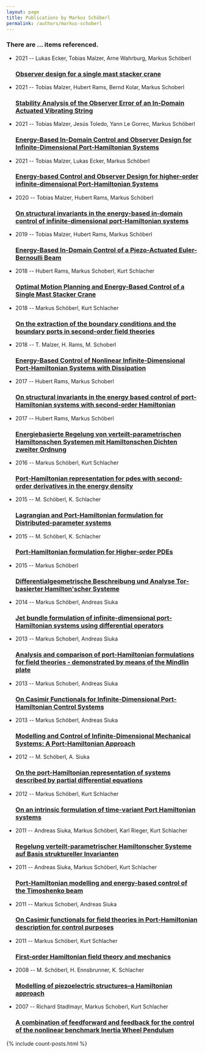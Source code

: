 ```yaml
---
layout: page
title: Publications by Markus Schöberl
permalink: /authors/markus-schoberl
---
```


<h3 id="number-posts">There are ... items referenced.</h3>
<ul class="post-list">
<li><span class='post-meta'>2021 -- Lukas Ecker, Tobias Malzer, Arne Wahrburg, Markus Schöberl</span><h3><a class='post-link' href="{{ site.baseurl }}/observer-design-for-a-single-mast-stacker-crane">Observer design for a single mast stacker crane</a></h3></li>
<li><span class='post-meta'>2021 -- Tobias Malzer, Hubert Rams, Bernd Kolar, Markus Schoberl</span><h3><a class='post-link' href="{{ site.baseurl }}/stability-analysis-of-the-observer-error-of-an-in-domain-actuated-vibrating-string">Stability Analysis of the Observer Error of an In-Domain Actuated Vibrating String</a></h3></li>
<li><span class='post-meta'>2021 -- Tobias Malzer, Jesús Toledo, Yann Le Gorrec, Markus Schöberl</span><h3><a class='post-link' href="{{ site.baseurl }}/energy-based-in-domain-control-and-observer-design-for-infinite-dimensional-port-hamiltonian-systems">Energy-Based In-Domain Control and Observer Design for Infinite-Dimensional Port-Hamiltonian Systems</a></h3></li>
<li><span class='post-meta'>2021 -- Tobias Malzer, Lukas Ecker, Markus Schöberl</span><h3><a class='post-link' href="{{ site.baseurl }}/energy-based-control-and-observer-design-for-higher-order-infinite-dimensional-port-hamiltonian-systems">Energy-based Control and Observer Design for higher-order infinite-dimensional Port-Hamiltonian Systems</a></h3></li>
<li><span class='post-meta'>2020 -- Tobias Malzer, Hubert Rams, Markus Schöberl</span><h3><a class='post-link' href="{{ site.baseurl }}/on-structural-invariants-in-the-energy-based-in-domain-control-of-infinite-dimensional-port-hamiltonian-systems">On structural invariants in the energy-based in-domain control of infinite-dimensional port-Hamiltonian systems</a></h3></li>
<li><span class='post-meta'>2019 -- Tobias Malzer, Hubert Rams, Markus Schöberl</span><h3><a class='post-link' href="{{ site.baseurl }}/energy-based-in-domain-control-of-a-piezo-actuated-euler-bernoulli-beam">Energy-Based In-Domain Control of a Piezo-Actuated Euler-Bernoulli Beam</a></h3></li>
<li><span class='post-meta'>2018 -- Hubert Rams, Markus Schoberl, Kurt Schlacher</span><h3><a class='post-link' href="{{ site.baseurl }}/optimal-motion-planning-and-energy-based-control-of-a-single-mast-stacker-crane">Optimal Motion Planning and Energy-Based Control of a Single Mast Stacker Crane</a></h3></li>
<li><span class='post-meta'>2018 -- Markus Schöberl, Kurt Schlacher</span><h3><a class='post-link' href="{{ site.baseurl }}/on-the-extraction-of-the-boundary-conditions-and-the-boundary-ports-in-second-order-field-theories">On the extraction of the boundary conditions and the boundary ports in second-order field theories</a></h3></li>
<li><span class='post-meta'>2018 -- T. Malzer, H. Rams, M. Schoberl</span><h3><a class='post-link' href="{{ site.baseurl }}/energy-based-control-of-nonlinear-infinite-dimensional-port-hamiltonian-systems-with-dissipation">Energy-Based Control of Nonlinear Infinite-Dimensional Port-Hamiltonian Systems with Dissipation</a></h3></li>
<li><span class='post-meta'>2017 -- Hubert Rams, Markus Schoberl</span><h3><a class='post-link' href="{{ site.baseurl }}/on-structural-invariants-in-the-energy-based-control-of-port-hamiltonian-systems-with-second-order-hamiltonian">On structural invariants in the energy based control of port-Hamiltonian systems with second-order Hamiltonian</a></h3></li>
<li><span class='post-meta'>2017 -- Hubert Rams, Markus Schöberl</span><h3><a class='post-link' href="{{ site.baseurl }}/energiebasierte-regelung-von-verteilt-parametrischen-hamiltonschen-systemen-mit-hamiltonschen-dichten-zweiter-ordnung">Energiebasierte Regelung von verteilt-parametrischen Hamiltonschen Systemen mit Hamiltonschen Dichten zweiter Ordnung</a></h3></li>
<li><span class='post-meta'>2016 -- Markus Schöberl, Kurt Schlacher</span><h3><a class='post-link' href="{{ site.baseurl }}/port-hamiltonian-representation-for-pdes-with-second-order-derivatives-in-the-energy-density">Port‐Hamiltonian representation for pdes with second‐order derivatives in the energy density</a></h3></li>
<li><span class='post-meta'>2015 -- M. Schöberl, K. Schlacher</span><h3><a class='post-link' href="{{ site.baseurl }}/lagrangian-and-port-hamiltonian-formulation-for-distributed-parameter-systems">Lagrangian and Port-Hamiltonian formulation for Distributed-parameter systems</a></h3></li>
<li><span class='post-meta'>2015 -- M. Schöberl, K. Schlacher</span><h3><a class='post-link' href="{{ site.baseurl }}/port-hamiltonian-formulation-for-higher-order-pdes">Port-Hamiltonian formulation for Higher-order PDEs</a></h3></li>
<li><span class='post-meta'>2015 -- Markus Schöberl</span><h3><a class='post-link' href="{{ site.baseurl }}/differentialgeometrische-beschreibung-und-analyse-tor-basierter-hamilton-scher-systeme">Differentialgeometrische Beschreibung und Analyse Tor-basierter Hamilton'scher Systeme</a></h3></li>
<li><span class='post-meta'>2014 -- Markus Schöberl, Andreas Siuka</span><h3><a class='post-link' href="{{ site.baseurl }}/jet-bundle-formulation-of-infinite-dimensional-port-hamiltonian-systems-using-differential-operators">Jet bundle formulation of infinite-dimensional port-Hamiltonian systems using differential operators</a></h3></li>
<li><span class='post-meta'>2013 -- Markus Schoberl, Andreas Siuka</span><h3><a class='post-link' href="{{ site.baseurl }}/analysis-and-comparison-of-port-hamiltonian-formulations-for-field-theories-demonstrated-by-means-of-the-mindlin-plate">Analysis and comparison of port-Hamiltonian formulations for field theories - demonstrated by means of the Mindlin plate</a></h3></li>
<li><span class='post-meta'>2013 -- Markus Schoberl, Andreas Siuka</span><h3><a class='post-link' href="{{ site.baseurl }}/on-casimir-functionals-for-infinite-dimensional-port-hamiltonian-control-systems">On Casimir Functionals for Infinite-Dimensional Port-Hamiltonian Control Systems</a></h3></li>
<li><span class='post-meta'>2013 -- Markus Schöberl, Andreas Siuka</span><h3><a class='post-link' href="{{ site.baseurl }}/modelling-and-control-of-infinite-dimensional-mechanical-systems-a-port-hamiltonian-approach">Modelling and Control of Infinite-Dimensional Mechanical Systems: A Port-Hamiltonian Approach</a></h3></li>
<li><span class='post-meta'>2012 -- M. Schöberl, A. Siuka</span><h3><a class='post-link' href="{{ site.baseurl }}/on-the-port-hamiltonian-representation-of-systems-described-by-partial-differential-equations">On the port-Hamiltonian representation of systems described by partial differential equations</a></h3></li>
<li><span class='post-meta'>2012 -- Markus Schöberl, Kurt Schlacher</span><h3><a class='post-link' href="{{ site.baseurl }}/on-an-intrinsic-formulation-of-time-variant-port-hamiltonian-systems">On an intrinsic formulation of time-variant Port Hamiltonian systems</a></h3></li>
<li><span class='post-meta'>2011 -- Andreas Siuka, Markus Schöberl, Karl Rieger, Kurt Schlacher</span><h3><a class='post-link' href="{{ site.baseurl }}/regelung-verteilt-parametrischer-hamiltonscher-systeme-auf-basis-struktureller-invarianten">Regelung verteilt-parametrischer Hamiltonscher Systeme auf Basis struktureller Invarianten</a></h3></li>
<li><span class='post-meta'>2011 -- Andreas Siuka, Markus Schöberl, Kurt Schlacher</span><h3><a class='post-link' href="{{ site.baseurl }}/port-hamiltonian-modelling-and-energy-based-control-of-the-timoshenko-beam">Port-Hamiltonian modelling and energy-based control of the Timoshenko beam</a></h3></li>
<li><span class='post-meta'>2011 -- Markus Schoberl, Andreas Siuka</span><h3><a class='post-link' href="{{ site.baseurl }}/on-casimir-functionals-for-field-theories-in-port-hamiltonian-description-for-control-purposes">On Casimir functionals for field theories in Port-Hamiltonian description for control purposes</a></h3></li>
<li><span class='post-meta'>2011 -- Markus Schöberl, Kurt Schlacher</span><h3><a class='post-link' href="{{ site.baseurl }}/first-order-hamiltonian-field-theory-and-mechanics">First-order Hamiltonian field theory and mechanics</a></h3></li>
<li><span class='post-meta'>2008 -- M. Schöberl, H. Ennsbrunner, K. Schlacher</span><h3><a class='post-link' href="{{ site.baseurl }}/modelling-of-piezoelectric-structures-a-hamiltonian-approach">Modelling of piezoelectric structures–a Hamiltonian approach</a></h3></li>
<li><span class='post-meta'>2007 -- Richard Stadlmayr, Markus Schoberl, Kurt Schlacher</span><h3><a class='post-link' href="{{ site.baseurl }}/a-combination-of-feedforward-and-feedback-for-the-control-of-the-nonlinear-benchmark-inertia-wheel-pendulum">A combination of feedforward and feedback for the control of the nonlinear benchmark Inertia Wheel Pendulum</a></h3></li>

</ul>
{% include count-posts.html %}
